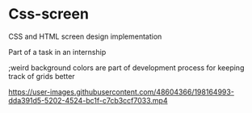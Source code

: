 # Css-screen
CSS and HTML screen design implementation 

Part of a task in an internship

;weird background colors are part of development process for keeping track of grids better 




https://user-images.githubusercontent.com/48604366/198164993-dda391d5-5202-4524-bc1f-c7cb3ccf7033.mp4

